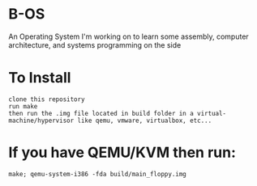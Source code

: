 # B-OS
An Operating System I'm working on to learn some assembly, computer architecture, and systems programming on the side

# To Install
```
clone this repository
run make
then run the .img file located in build folder in a virtual-machine/hypervisor like qemu, vmware, virtualbox, etc...
```
# If you have QEMU/KVM then run:
```
make; qemu-system-i386 -fda build/main_floppy.img
```
